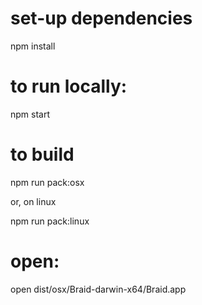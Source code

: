 # set-up dependencies

npm install

# to run locally:

npm start

# to build

npm run pack:osx

or, on linux

npm run pack:linux

# open:

open dist/osx/Braid-darwin-x64/Braid.app


